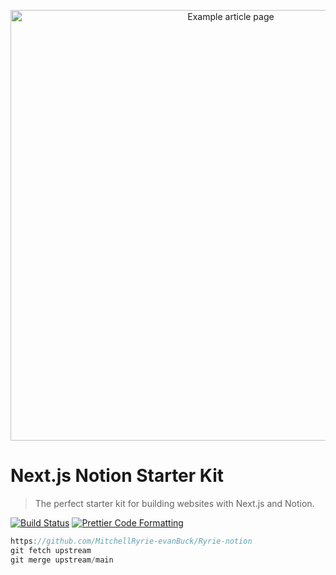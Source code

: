 <p align="center">
  <a href="https://transitivebullsh.it/Ryrie-notion">
    <img alt="Example article page" src="https://user-images.githubusercontent.com/552829/160132094-12875e09-41ec-450a-80fc-ae8cd488129d.jpg" width="689">
  </a>
</p>

# Next.js Notion Starter Kit

> The perfect starter kit for building websites with Next.js and Notion.

[![Build Status](https://github.com/transitive-bullshit/Ryrie-notion/actions/workflows/build.yml/badge.svg)](https://github.com/transitive-bullshit/Ryrie-notion/actions/workflows/build.yml) [![Prettier Code Formatting](https://img.shields.io/badge/code_style-prettier-brightgreen.svg)](https://prettier.io)

```js
https://github.com/MitchellRyrie-evanBuck/Ryrie-notion
git fetch upstream
git merge upstream/main
```
